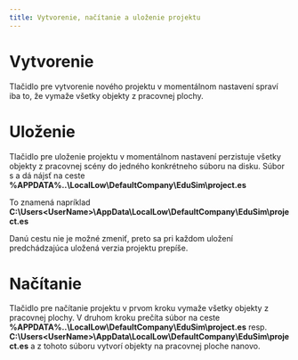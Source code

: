 ```yaml
---
title: Vytvorenie, načítanie a uloženie projektu
---
```


# Vytvorenie
Tlačidlo pre vytvorenie nového projektu v momentálnom nastavení spraví iba to, že vymaže všetky objekty z pracovnej plochy.

# Uloženie
Tlačidlo pre uloženie projektu v momentálnom nastavení perzistuje všetky objekty z pracovnej scény do jedného konkrétneho súboru na disku. Súbor s a dá nájsť na ceste __%APPDATA%\..\LocalLow\DefaultCompany\EduSim\project.es__

To znamená napríklad __C:\Users\<UserName>\AppData\LocalLow\DefaultCompany\EduSim\project.es__

Danú cestu nie je možné zmeniť, preto sa pri každom uložení predchádzajúca uložená verzia projektu prepíše.

# Načítanie
Tlačidlo pre načítanie projektu v prvom kroku vymaže všetky objekty z pracovnej plochy. V druhom kroku prečíta súbor na ceste __%APPDATA%\..\LocalLow\DefaultCompany\EduSim\project.es__ resp. __C:\Users\<UserName>\AppData\LocalLow\DefaultCompany\EduSim\project.es__ a z tohoto súboru vytvorí objekty na pracovnej ploche nanovo.
